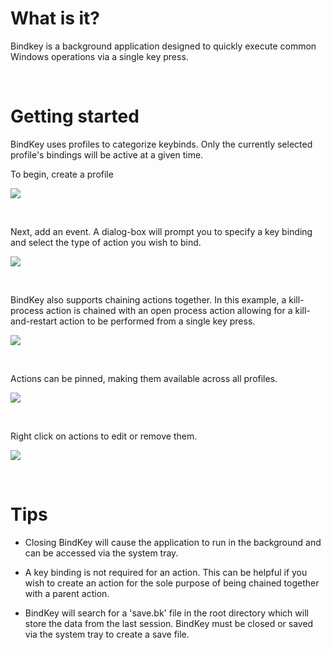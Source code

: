 # What is it?

Bindkey is a background application designed to quickly execute common Windows operations via a single key press. 

<br/>

# Getting started

BindKey uses profiles to categorize keybinds. Only the currently selected profile's bindings will be active at a given time.

To begin, create a profile

![](https://media1.giphy.com/media/awyEBo0EALJms5nR1m/giphy.gif)

<br/>

Next, add an event. A dialog-box will prompt you to specify a key binding and select the type of action you wish to bind.

![](https://media4.giphy.com/media/ljkCD4wFpa1nTPwzay/giphy.gif)

<br/>

BindKey also supports chaining actions together. In this example, a kill-process action is chained with an open process action allowing for a kill-and-restart action to be performed from a single key press.

![](https://media2.giphy.com/media/WifZ9My241JKDqH3m7/giphy.gif)

<br/>

Actions can be pinned, making them available across all profiles.

![](https://media0.giphy.com/media/USNX64w1JwdRPzihpi/giphy.gif)

<br/>

Right click on actions to edit or remove them.

![](https://media0.giphy.com/media/gHCTYirJmpyvvKU2N8/giphy.gif)

<br/>

# Tips

* Closing BindKey will cause the application to run in the background and can be accessed via the system tray.

* A key binding is not required for an action. This can be helpful if you wish to create an action for the sole purpose of being chained together with a parent action.

* BindKey will search for a 'save.bk' file in the root directory which will store the data from the last session. BindKey must be closed or saved via the system tray to create a save file.
